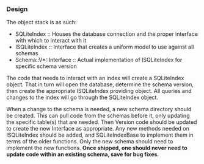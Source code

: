### Design
The object stack is as such:
- SQLiteIndex :: Houses the database connection and the proper interface with which to interact with it
- ISQLiteIndex :: Interface that creates a uniform model to use against all schemas
- Schema::V*::Interface :: Actual implementation of ISQLiteIndex for specific schema version

The code that needs to interact with an index will create a SQLiteIndex object.  That in turn will open the database, determine the schema version, then create the appropriate ISQLiteIndex providing object.  All queries and changes to the index will go through the SQLiteIndex object.

When a change to the schema is needed, a new schema directory should be created.  This can pull code from the schemas before it, only updating the specific table(s) that are needed.  Then Version code should be updated to create the new Interface as appropriate.  Any new methods needed on ISQLiteIndex should be added, and SQLiteIndexBase to implement them in terms of the older functions.  Only the new schema should need to implement the new functions.   **Once shipped, one should never need to update code within an existing schema, save for bug fixes.**
